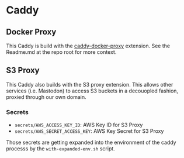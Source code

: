 # Caddy

## Docker Proxy

This Caddy is build with the [caddy-docker-proxy](https://github.com/lucaslorentz/caddy-docker-proxy) extension. See the Readme.md at the repo root for more context.

## S3 Proxy

This Caddy also builds with the S3 proxy extension. This allows other services (i.e. Mastodon) to access S3 buckets in a decouopled fashion, proxied through our own domain.

### Secrets

- `secrets/AWS_ACCESS_KEY_ID`: AWS Key ID for S3 Proxy
- `secrets/AWS_SECRET_ACCESS_KEY`: AWS Key Secret for S3 Proxy

Those secrets are getting expanded into the environment of the caddy processs by the `with-expanded-env.sh` script.